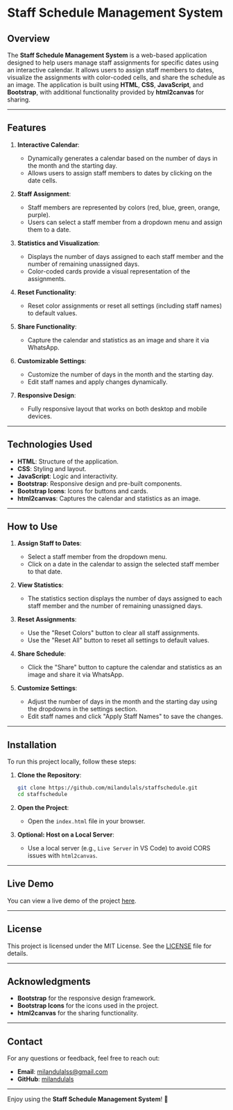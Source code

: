 # Staff Schedule Management System

## Overview
The **Staff Schedule Management System** is a web-based application designed to help users manage staff assignments for specific dates using an interactive calendar. It allows users to assign staff members to dates, visualize the assignments with color-coded cells, and share the schedule as an image. The application is built using **HTML**, **CSS**, **JavaScript**, and **Bootstrap**, with additional functionality provided by **html2canvas** for sharing.

---

## Features
1. **Interactive Calendar**:
   - Dynamically generates a calendar based on the number of days in the month and the starting day.
   - Allows users to assign staff members to dates by clicking on the date cells.

2. **Staff Assignment**:
   - Staff members are represented by colors (red, blue, green, orange, purple).
   - Users can select a staff member from a dropdown menu and assign them to a date.

3. **Statistics and Visualization**:
   - Displays the number of days assigned to each staff member and the number of remaining unassigned days.
   - Color-coded cards provide a visual representation of the assignments.

4. **Reset Functionality**:
   - Reset color assignments or reset all settings (including staff names) to default values.

5. **Share Functionality**:
   - Capture the calendar and statistics as an image and share it via WhatsApp.

6. **Customizable Settings**:
   - Customize the number of days in the month and the starting day.
   - Edit staff names and apply changes dynamically.

7. **Responsive Design**:
   - Fully responsive layout that works on both desktop and mobile devices.

---

## Technologies Used
- **HTML**: Structure of the application.
- **CSS**: Styling and layout.
- **JavaScript**: Logic and interactivity.
- **Bootstrap**: Responsive design and pre-built components.
- **Bootstrap Icons**: Icons for buttons and cards.
- **html2canvas**: Captures the calendar and statistics as an image.

---

## How to Use
1. **Assign Staff to Dates**:
   - Select a staff member from the dropdown menu.
   - Click on a date in the calendar to assign the selected staff member to that date.

2. **View Statistics**:
   - The statistics section displays the number of days assigned to each staff member and the number of remaining unassigned days.

3. **Reset Assignments**:
   - Use the "Reset Colors" button to clear all staff assignments.
   - Use the "Reset All" button to reset all settings to default values.

4. **Share Schedule**:
   - Click the "Share" button to capture the calendar and statistics as an image and share it via WhatsApp.

5. **Customize Settings**:
   - Adjust the number of days in the month and the starting day using the dropdowns in the settings section.
   - Edit staff names and click "Apply Staff Names" to save the changes.

---

## Installation
To run this project locally, follow these steps:

1. **Clone the Repository**:
   ```bash
   git clone https://github.com/milandulals/staffschedule.git
   cd staffschedule
   ```

2. **Open the Project**:
   - Open the `index.html` file in your browser.

3. **Optional: Host on a Local Server**:
   - Use a local server (e.g., `Live Server` in VS Code) to avoid CORS issues with `html2canvas`.

---

## Live Demo
You can view a live demo of the project [here](https://milandulals.github.io/staffschedule/).

---


## License
This project is licensed under the MIT License. See the [LICENSE](LICENSE) file for details.

---

## Acknowledgments
- **Bootstrap** for the responsive design framework.
- **Bootstrap Icons** for the icons used in the project.
- **html2canvas** for the sharing functionality.

---

## Contact
For any questions or feedback, feel free to reach out:
- **Email**: milandulalss@gmail.com
- **GitHub**: [milandulals](https://github.com/milandulals)

---

Enjoy using the **Staff Schedule Management System**! 🚀
